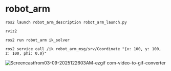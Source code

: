 # robot_arm

```
ros2 launch robot_arm_description robot_arm_launch.py 
```

```
rviz2
```

```
ros2 run robot_arm ik_solver 
```

```
ros2 service call /ik robot_arm_msg/srv/Coordinate "{x: 100, y: 100, z: 100, phi: 0.0}"
```
![Screencastfrom03-09-2025122603AM-ezgif com-video-to-gif-converter](https://github.com/user-attachments/assets/524db758-8329-497d-976f-77a3550cd889)
